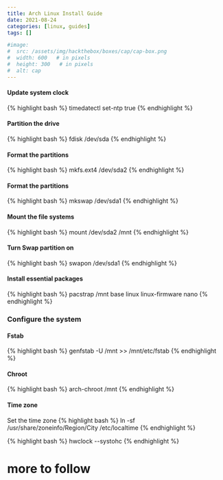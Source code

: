 ```yaml
---
title: Arch Linux Install Guide
date: 2021-08-24
categories: [linux, guides]
tags: []

#image:
#  src: /assets/img/hackthebox/boxes/cap/cap-box.png
#  width: 600   # in pixels
#  height: 300   # in pixels
#  alt: cap
---
```

#### Update system clock
{% highlight bash %}
timedatectl set-ntp true
{% endhighlight %}

#### Partition the drive
{% highlight bash %}
fdisk /dev/sda
{% endhighlight %}

#### Format the partitions
{% highlight bash %}
mkfs.ext4 /dev/sda2
{% endhighlight %}

#### Format the partitions
{% highlight bash %}
mkswap /dev/sda1
{% endhighlight %}

#### Mount the file systems
{% highlight bash %}
mount /dev/sda2 /mnt
{% endhighlight %}

#### Turn Swap partition on
{% highlight bash %}
swapon /dev/sda1
{% endhighlight %}

#### Install essential packages
{% highlight bash %}
pacstrap /mnt base linux linux-firmware nano
{% endhighlight %}

### Configure the system

#### Fstab
{% highlight bash %}
 genfstab -U /mnt >> /mnt/etc/fstab
 {% endhighlight %}

####  Chroot
{% highlight bash %}
arch-chroot /mnt
{% endhighlight %}

#### Time zone
Set the time zone
{% highlight bash %}
ln -sf /usr/share/zoneinfo/Region/City /etc/localtime
{% endhighlight %}

{% highlight bash %}
hwclock --systohc
{% endhighlight %}

# more to follow
